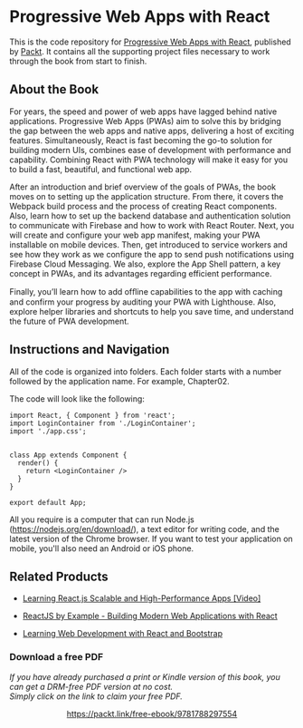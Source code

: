 # Progressive Web Apps with React
This is the code repository for [Progressive Web Apps with React](https://www.packtpub.com/web-development/progressive-web-apps-react?utm_source=github&utm_medium=repository&utm_campaign=9781788297554), published by [Packt](https://www.packtpub.com/?utm_source=github). It contains all the supporting project files necessary to work through the book from start to finish.
## About the Book
For years, the speed and power of web apps have lagged behind native applications. Progressive Web Apps (PWAs) aim to solve this by bridging the gap between the web apps and native apps, delivering a host of exciting features. Simultaneously, React is fast becoming the go-to solution for building modern UIs, combines ease of development with performance and capability. Combining React with PWA technology will make it easy for you to build a fast, beautiful, and functional web app.

After an introduction and brief overview of the goals of PWAs, the book moves on to setting up the application structure. From there, it covers the Webpack build process and the process of creating React components. Also, learn how to set up the backend database and authentication solution to communicate with Firebase and how to work with React Router. Next, you will create and configure your web app manifest, making your PWA installable on mobile devices. Then, get introduced to service workers and see how they work as we configure the app to send push notifications using Firebase Cloud Messaging. We also, explore the App Shell pattern, a key concept in PWAs, and its advantages regarding efficient performance.

Finally, you’ll learn how to add ofﬂine capabilities to the app with caching and confirm your progress by auditing your PWA with Lighthouse. Also, explore helper libraries and shortcuts to help you save time, and understand the future of PWA development.

## Instructions and Navigation
All of the code is organized into folders. Each folder starts with a number followed by the application name. For example, Chapter02.



The code will look like the following:
```
import React, { Component } from 'react';
import LoginContainer from './LoginContainer';
import './app.css';


class App extends Component {
  render() {
    return <LoginContainer />
  }
}

export default App;
```

All you require is a computer that can run Node.js (https://nodejs.org/en/download/), a text editor for writing code, and the latest version of the Chrome browser. If you want to test your application on mobile, you'll also need an Android or iOS phone.

## Related Products
* [Learning React.js Scalable and High-Performance Apps [Video]](https://www.packtpub.com/web-development/learning-reactjs-scalable-and-high-performance-apps-video?utm_source=github&utm_medium=repository&utm_campaign=9781787285873)

* [ReactJS by Example - Building Modern Web Applications with React](https://www.packtpub.com/web-development/reactjs-example-building-modern-web-applications-react?utm_source=github&utm_medium=repository&utm_campaign=9781785289644)

* [Learning Web Development with React and Bootstrap](https://www.packtpub.com/web-development/learning-web-development-react-and-bootstrap?utm_source=github&utm_medium=repository&utm_campaign=9781786462497)

### Download a free PDF

 <i>If you have already purchased a print or Kindle version of this book, you can get a DRM-free PDF version at no cost.<br>Simply click on the link to claim your free PDF.</i>
<p align="center"> <a href="https://packt.link/free-ebook/9781788297554">https://packt.link/free-ebook/9781788297554 </a> </p>